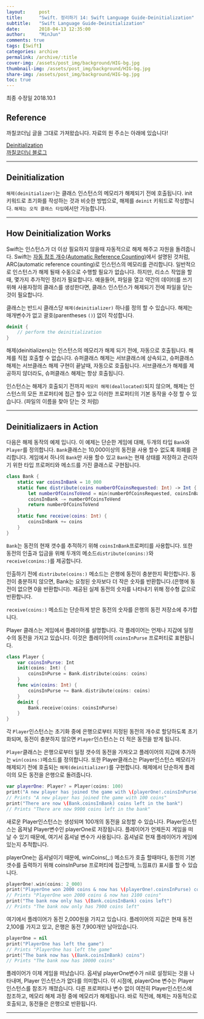 ```yaml
---
layout:     post
title:      "Swift. 정리하기 14: Swift Language Guide-Deinitialization"
subtitle:   "Swift Language Guide-Deinitialization"
date:       2018-04-13 12:35:00
author:     "MinJun"
comments: true 
tags: [Swift]
categories: archive
permalink: /archive/:title
cover-img: /assets/post_img/background/HIG-bg.jpg
thumbnail-img: /assets/post_img/background/HIG-bg.jpg
share-img: /assets/post_img/background/HIG-bg.jpg
toc: true
---
```


최종 수정일 2018.10.1

## Reference 

까칠코더님 글을 그대로 가져왔습니다. 자료의 원 주소는 아래에 있습니다! 

[Deinitialization](https://developer.apple.com/library/content/documentation/Swift/Conceptual/Swift_Programming_Language/Deinitialization.html#//apple_ref/doc/uid/TP40014097-CH19-ID142)<br>
[까칠코더님 블로그](http://kka7.tistory.com/121?category=919617)

---

## Deinitialization

`해제(deinitializer)`는 클래스 인스턴스의 메모리가 해제되기 전에 호출됩니다. init 키워드로 초기화를 작성하는 것과 비슷한 방법으로, 해제를 `deinit` 키워드로 작성합니다. `해제는 오직 클래스 타입`에서만 가능합니다.

---

## How Deinitialization Works

Swift는 인스턴스가 더 이상 필요하지 않을때 자동적으로 해제 해주고 자원을 돌려줍니다. Swift는 [자동 참조 개수(Automatic Reference Counting)](https://developer.apple.com/library/content/documentation/Swift/Conceptual/Swift_Programming_Language/AutomaticReferenceCounting.html#//apple_ref/doc/uid/TP40014097-CH20-ID48)에서 설명된 것처럼, ARC(automatic reference counting)로 인스턴스의 메모리를 관리합니다. 일반적으로 인스턴스가 해제 될때 수동으로 수행할 필요가 없습니다. 하지만, 리소스 작업을 할때, 몇가지 추가적인 정리가 필요합니다. 예을들어, 파일을 열고 약간의 데이터를 쓰기 위해 사용자정의 클래스를 생성한다면, 클래스 인스턴스가 해제되기 전에 파일을 닫는 것이 필요합니다.

클래스는 반드시 클래스당 `해제(deinitializer)` 하나를 정의 할 수 있습니다. 해제는 매개변수가 없고 괄호(parentheses `()`) 없이 작성합니다.

```swift
deinit {
    // perform the deinitialization
}
```

해제(deinitializers)는 인스턴스의 메모리가 해제 되기 전에, 자동으로 호출됩니다. 해제를 직접 호출할 수 없습니다. 슈퍼클래스 해제는 서브클래스에 상속되고, 슈퍼클래스 해제는 서브클래스 해제 구현이 끝날때, 자동으로 호출됩니다. 서브클래스가 해제를 제공하지 않더라도, 슈퍼클래스 해제는 항상 호출됩니다.

인스턴스는 해제가 호출되기 전까지 `메모리 해제(deallocated)`되지 않으며, 해제는 인스턴스의 모든 프로퍼티에 접근 할수 있고 이러한 프로퍼티의 기본 동작을 수정 할 수 있습니다. (파일의 이름을 찾아 닫는 것 처럼)

---

## Deinitializaers in Action 

다음은 해제 동작의 예제 입니다. 이 예제는 단순한 게임에 대해, 두개의 타입 `Bank`와 `Player`를 정의합니다. `Bank`클래스는 10,000이상의 동전을 사용 할수 없도록 화폐를 관리합니다. 게임에서 하나의 `Bank`만 사용 할수 있고 `Bank`는 현재 상태를 저장하고 관리하기 위한 타입 프로퍼티와 메소드를 가진 클래스로 구현됩니다.

```swift
class Bank {
    static var coinsInBank = 10_000
    static func distribute(coins numberOfCoinsRequested: Int) -> Int {
        let numberOfCoinsToVend = min(numberOfCoinsRequested, coinsInBank)
        coinsInBank -= numberOfCoinsToVend
        return numberOfCoinsToVend
    }
    static func receive(coins: Int) {
        coinsInBank += coins
    }
}
```

`Bank`는 동전의 현재 갯수를 추적하기 위해 `coinsInBank`프로퍼티를 사용합니다. 또한 동전의 인출과 입금을 위해 두개의 메소드`distribute(conins:)`와 `receive(conins:)`를 제공합니다.

인출하기 전에 `distribute(coins:)` 메소드는 은행에 동전이 충분한지 확인합니다. 동전이 충분하지 않으면, Bank는 요청된 숫자보다 더 작은 숫자를 반환합니다.(은행에 동전이 없으면 0을 반환합니다). 제공된 실제 동전의 숫자를 나타내기 위해 정수형 값으로 반환합니다.

`receive(coins:)` 메소드는 단순하게 받은 동전의 숫자를 은행의 동전 저장소에 추가합니다.

Player 클래스는 게임에서 플레이어를 설명합니다. 각 플레이어는 언제나 지갑에 일정 수의 동전을 가지고 있습니다. 이것은 플레이어의 `coinsInPurse` 프로퍼티로 표현됩니다.

```swift
class Player {
    var coinsInPurse: Int
    init(coins: Int) {
        coinsInPurse = Bank.distribute(coins: coins)
    }
    func win(coins: Int) {
        coinsInPurse += Bank.distribute(coins: coins)
    }
    deinit {
        Bank.receive(coins: coinsInPurse)
    }
}
```

각 `Player`인스턴스는 초기화 중에 은행으로부터 지정된 동전의 개수로 할당하도록 초기화되며, 동전이 충분하지 않으면 `Player`인스턴스는 더 적은 동전을 받게 됩니다.

`Player`클래스는 은행으로부터 일정 갯수의 동전을 가져오고 플레이어의 지갑에 추가하는 `win(coins:)`메소드를 정의합니다. 또한 Player클래스는 Player인스턴스 메모리가 해제되기 전에 호출되는 `해제(deinitializer)`를 구현합니다. 해제에서 단순하게 플레이의 모든 동전을 은행으로 돌려줍니다.

```swift
var playerOne: Player? = Player(coins: 100)
print("A new player has joined the game with \(playerOne!.coinsInPurse) coins")
// Prints "A new player has joined the game with 100 coins"
print("There are now \(Bank.coinsInBank) coins left in the bank")
// Prints "There are now 9900 coins left in the bank"
```

새로운 Player인스턴스는 생성되며 100개의 동전을 요청할 수 있습니다. Player인스턴스는 옵져널 Player변수인 playerOne로 저장됩니다. 플레이어가 언제든지 게임을 떠날 수 있기 때문에, 여기서 옵셔널 변수가 사용됩니다. 옵셔널로 현재 플레이어가 게임에 있는지 추적합니다.

playerOne는 옵셔널이기 때문에, winCoins(_:) 메소드가 호출 할때마다, 동전의 기본 갯수를 출력하기 위해 coinsInPurse 프로퍼티에 접근할때, 느낌표(!) 표시를 할 수 있습니다.

```swift
playerOne!.win(coins: 2_000)
print("PlayerOne won 2000 coins & now has \(playerOne!.coinsInPurse) coins")
// Prints "PlayerOne won 2000 coins & now has 2100 coins"
print("The bank now only has \(Bank.coinsInBank) coins left")
// Prints "The bank now only has 7900 coins left"
```

여기에서 플레이어가 동전 2,000원을 가지고 있습니다. 플레이어의 지갑은 현재 동전 2,100를 가지고 있고, 은행은 동전 7,900개만 남아있습니다.

```swift
playerOne = nil
print("PlayerOne has left the game")
// Prints "PlayerOne has left the game"
print("The bank now has \(Bank.coinsInBank) coins")
// Prints "The bank now has 10000 coins"
```

플레이어가 이제 게임을 떠났습니다. 옵셔널 playerOne변수가 nil로 설정되는 것을 나타내며, Player 인스턴스가 없다를 의미합니다. 이 시점에, playerOne 변수는 Player 인스턴스를 참조가 깨졌습니다. 다른 프로퍼티나 변수 없이 여전히 Player인스턴스에 참조하고, 메모리 해제 과정 중에 메모리가 해제됩니다. 바로 직전에, 해제는 자동적으로 호출되고, 동전들은 은행으로 반환됩니다.



---

